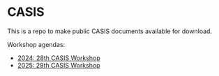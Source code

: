 # CASIS
This is a repo to make public CASIS documents available for download.

Workshop agendas:
- [2024: 28th CASIS Workshop](./CASIS2024_Agenda_Final.pdf)
- [2025: 29th CASIS Workshop](./CASIS2025_Agenda_Final.pdf)
